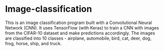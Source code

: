 # Image-classification
This is an image classification program built with a Convolutional Neural Network (CNN). It uses TensorFlow (with Keras) to train a CNN with images from the CIFAR-10 dataset and make predictions accordingly. The images are classified into 10 classes - airplane, automobile, bird, cat, deer, dog, frog, horse, ship, and truck.

